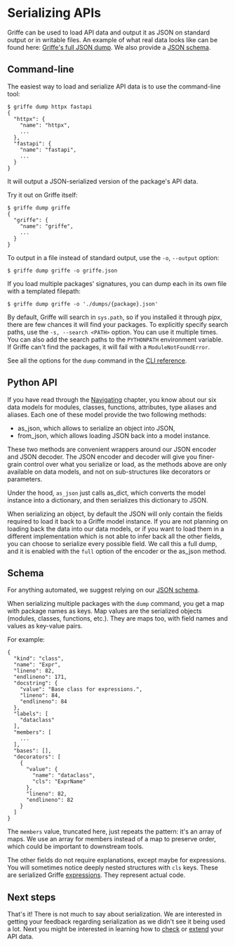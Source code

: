 # Serializing APIs

Griffe can be used to load API data and output it as JSON on standard output or in writable files. An example of what real data looks like can be found here: [Griffe's full JSON dump](../../../griffe.json). We also provide a [JSON schema](../../../schema.json).

## Command-line

The easiest way to load and serialize API data is to use the command-line tool:

```
$ griffe dump httpx fastapi
{
  "httpx": {
    "name": "httpx",
    ...
  },
  "fastapi": {
    "name": "fastapi",
    ...
  }
}
```

It will output a JSON-serialized version of the package's API data.

Try it out on Griffe itself:

```
$ griffe dump griffe
{
  "griffe": {
    "name": "griffe",
    ...
  }
}
```

To output in a file instead of standard output, use the `-o`, `--output` option:

```
$ griffe dump griffe -o griffe.json
```

If you load multiple packages' signatures, you can dump each in its own file with a templated filepath:

```
$ griffe dump griffe -o './dumps/{package}.json'
```

By default, Griffe will search in `sys.path`, so if you installed it through *pipx*, there are few chances it will find your packages. To explicitly specify search paths, use the `-s, --search <PATH>` option. You can use it multiple times. You can also add the search paths to the `PYTHONPATH` environment variable. If Griffe can't find the packages, it will fail with a `ModuleNotFoundError`.

See all the options for the `dump` command in the [CLI reference](../../../reference/cli/).

## Python API

If you have read through the [Navigating](../navigating/) chapter, you know about our six data models for modules, classes, functions, attributes, type aliases and aliases. Each one of these model provide the two following methods:

- as_json, which allows to serialize an object into JSON,
- from_json, which allows loading JSON back into a model instance.

These two methods are convenient wrappers around our JSON encoder and JSON decoder. The JSON encoder and decoder will give you finer-grain control over what you serialize or load, as the methods above are only available on data models, and not on sub-structures like decorators or parameters.

Under the hood, `as_json` just calls as_dict, which converts the model instance into a dictionary, and then serializes this dictionary to JSON.

When serializing an object, by default the JSON will only contain the fields required to load it back to a Griffe model instance. If you are not planning on loading back the data into our data models, or if you want to load them in a different implementation which is not able to infer back all the other fields, you can choose to serialize every possible field. We call this a full dump, and it is enabled with the `full` option of the encoder or the as_json method.

## Schema

For anything automated, we suggest relying on our [JSON schema](../../../schema.json).

When serializing multiple packages with the `dump` command, you get a map with package names as keys. Map values are the serialized objects (modules, classes, functions, etc.). They are maps too, with field names and values as key-value pairs.

For example:

```
{
  "kind": "class",
  "name": "Expr",
  "lineno": 82,
  "endlineno": 171,
  "docstring": {
    "value": "Base class for expressions.",
    "lineno": 84,
    "endlineno": 84
  },
  "labels": [
    "dataclass"
  ],
  "members": [
    ...
  ],
  "bases": [],
  "decorators": [
    {
      "value": {
        "name": "dataclass",
        "cls": "ExprName"
      },
      "lineno": 82,
      "endlineno": 82
    }
  ]
}
```

The `members` value, truncated here, just repeats the pattern: it's an array of maps. We use an array for members instead of a map to preserve order, which could be important to downstream tools.

The other fields do not require explanations, except maybe for expressions. You will sometimes notice deeply nested structures with `cls` keys. These are serialized Griffe [expressions](../../../reference/api/expressions/). They represent actual code.

## Next steps

That's it! There is not much to say about serialization. We are interested in getting your feedback regarding serialization as we didn't see it being used a lot. Next you might be interested in learning how to [check](../checking/) or [extend](../extending/) your API data.
